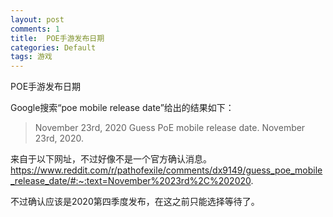 ```yaml
---
layout: post
comments: 1
title:  POE手游发布日期
categories: Default
tags: 游戏
---
```

POE手游发布日期

Google搜索“poe mobile release date”给出的结果如下：
> November 23rd, 2020
> Guess PoE mobile release date. November 23rd, 2020.

来自于以下网址，不过好像不是一个官方确认消息。
https://www.reddit.com/r/pathofexile/comments/dx9149/guess_poe_mobile_release_date/#:~:text=November%2023rd%2C%202020.

不过确认应该是2020第四季度发布，在这之前只能选择等待了。
